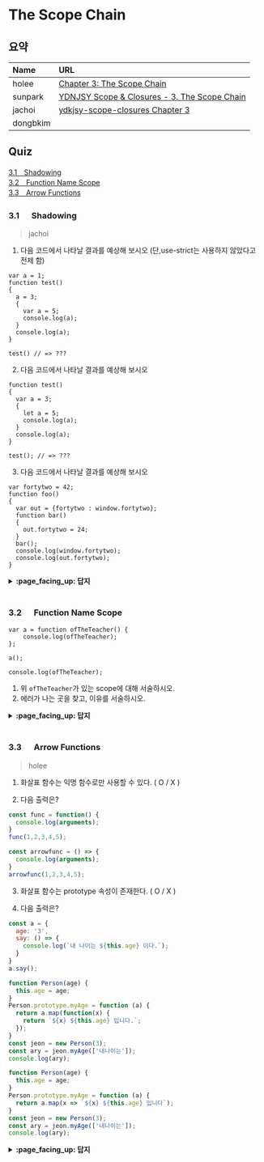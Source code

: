 # The Scope Chain

## 요약
| Name | URL |
|:---|:---|
| holee | [Chapter 3: The Scope Chain](https://github.com/hochan222/Everything-in-JavaScript/wiki/Chapter-3:-The-Scope-Chain) |
| sunpark | [YDNJSY Scope & Closures - 3. The Scope Chain](https://velog.io/@cos/YDNJSY-Scope-Closures-3-The-Scope-Chain) |
| jachoi | [ydkjsy-scope-closures Chapter 3](https://n00bh4cker.tistory.com/139) |
| dongbkim |  |

## Quiz

[3.1　Shadowing](#31---Lookup-Is-Mostly-Conceptual)<br>
[3.2　Function Name Scope](#32---Function-Name-Scope)<br>
[3.3　Arrow Functions](#33---Arrow-Functions)<br>

### 3.1 　  Shadowing

> jachoi

1. 다음 코드에서 나타날 결과를 예상해 보시오 (단,use-strict는 사용하지 않았다고 전제 함)
```
var a = 1;
function test()
{
  a = 3;
  {
    var a = 5;
    console.log(a);
  }
  console.log(a);
}

test() // => ???
```

2. 다음 코드에서 나타날 결과를 예상해 보시오
```
function test()
{
  var a = 3;
  {
    let a = 5;
    console.log(a);
  }
  console.log(a);
}

test(); // => ???
```

3. 다음 코드에서 나타날 결과를 예상해 보시오
```
var fortytwo = 42;
function foo()
{
  var out = {fortytwo : window.fortytwo}; 
  function bar()
  {
    out.fortytwo = 24;
  }
  bar();
  console.log(window.fortytwo);
  console.log(out.fortytwo);
}
```
<details>
<summary> <b> :page_facing_up: 답지 </b>  </summary>
<div markdown="1">

1. 섀도잉은 바깥 스코프의 let 을 안쪽 스코프의 var 이 같은 이름을 가질때나 그 반대의 경우에만 일어난다
따라서 위의 상황에선 따라서 섀도잉이 일어나지 않는다
(결과 값 5, 5)

2. 1번과 같은 이유로 섀도잉이 일어난다
(결과 값 5, 3)

3. out 에서는 참조가 아닌 복사가 일어난다 따라서 out 의 요소의 변화는 전역변수값의 변화에 영향을 주지 못한다 
(결과 값 24, 42)

</div>
</details>
<br>

### 3.2 　  Function Name Scope 

```
var a = function ofTheTeacher() {
    console.log(ofTheTeacher);
};

a();

console.log(ofTheTeacher);
```
1. 위 `ofTheTeacher`가 있는 scope에 대해 서술하시오.
2. 에러가 나는 곳을 찾고, 이유를 서술하시오.

<details>
<summary> <b> :page_facing_up: 답지 </b>  </summary>
<div markdown="1">
1.ofTheTeacher is declared as an identifier **inside the function itself**
2.**console.log(ofTheTeacher)** 1번과 같은 이유.
</div>
</details>
<br>

### 3.3 　  Arrow Functions

> holee

1. 화살표 함수는 익명 함수로만 사용할 수 있다. ( O / X )

2. 다음 출력은?
```js
const func = function() {
  console.log(arguments);
}
func(1,2,3,4,5);

const arrowfunc = () => {
  console.log(arguments);
}
arrowfunc(1,2,3,4,5);
```

3. 화살표 함수는 prototype 속성이 존재한다. ( O / X )

4. 다음 출력은?
```js
const a = {
  age: '3',
  say: () => {
    console.log(`내 나이는 ${this.age} 이다.`);
  }
}
a.say();
```

```js
function Person(age) {
  this.age = age;
}
Person.prototype.myAge = function (a) {
  return a.map(function(x) {
    return `${x} ${this.age} 입니다.`;
  });
}
const jeon = new Person(3);
const ary = jeon.myAge(['내나이는']);
console.log(ary); 
```

```js
function Person(age) {
  this.age = age;
}
Person.prototype.myAge = function (a) {
  return a.map(x => `${x} ${this.age} 입니다`);
}
const jeon = new Person(3);
const ary = jeon.myAge(['내나이는']);
console.log(ary); 
```

<details>
<summary> <b> :page_facing_up: 답지 </b>  </summary>
<div markdown="1">

1. 화살표 함수는 익명 함수로만 사용할 수 있다. ( **O** / X )

    > Arrow functions are lexically anonymous, meaning they have no directly related identifier that references the function. **p.53** 

2. 다음 출력은?
```js
const func = function() {
  console.log(arguments);
}
func(1,2,3,4,5); // [1,2,3,4,5];

const arrowfunc = () => {
  console.log(arguments);
}
arrowfunc(1,2,3,4,5); // ReferenceError: arguments is not defined
```

다음 방법으로 대신 얻을 수 있다.
```js
const arrowfunc = (...args) => { // ... 전개연산자를 사용해야함.
  console.log(args);
}
arrowfunc(1,2,3,4,5); // [1,2,3,4,5];
```
참고로 arguments는 유사배열이고 args는 배열이다.

3. 화살표 함수는 prototype 속성이 존재한다. ( O / **X** )

    <img src="https://user-images.githubusercontent.com/22424891/99607963-519e2100-2a50-11eb-90a8-915dec8af2c6.png" height="200px" />

> prototype 프로퍼티가 없다는건 즉 화살표 함수는 생성자 함수로 사용할 수 없다.

4. 다음 출력은?
```js
const a = {
  age: '3',
  say: () => {
    console.log(`내 나이는 ${this.age} 이다.`);
  }
}
a.say(); // 내 나이는 undefined 이다.
```

```js
function Person(age) {
  this.age = age;
}
Person.prototype.myAge = function (a) {
  return a.map(function(x) {
    return `${x} ${this.age} 입니다.`;
  });
}
const jeon = new Person(3);
const ary = jeon.myAge(['내나이는']);
console.log(ary); // ["내 나이는 undefined 입니다."];
```

```js
function Person(age) {
  this.age = age;
}
Person.prototype.myAge = function (a) {
  return a.map(x => `${x} ${this.age} 입니다`);
}
const jeon = new Person(3);
const ary = jeon.myAge(['내나이는']);
console.log(ary); // ["내 나이는 3 입니다."];
```

    > 화살표 함수는 자기 자신만의 this를 가지고 있지 않는다. 화살표 함수는 동적으로 결정되지 않고 스코프체인을 탐색한다. 화살표 함수는 객체의 메서드로 사용하지 말자.
</div>
</details>
<br>
